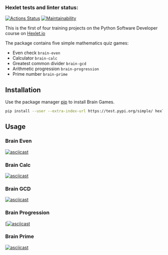 ### Hexlet tests and linter status:
[![Actions Status](https://github.com/AAAleg/python-project-lvl1/workflows/hexlet-check/badge.svg)](https://github.com/AAAleg/python-project-lvl1/actions)
[![Maintainability](https://api.codeclimate.com/v1/badges/486362d414709e168381/maintainability)](https://codeclimate.com/github/AAAleg/python-project-lvl1/maintainability)


This is the first of four training projects on the Python Software Developer course on [Hexlet.io](https://ru.hexlet.io/professions/python/projects/49)

The package contains five simple mathematics quiz games:

- Even check `brain-even`
- Calculator `brain-calc`
- Greatest common divider `brain-gcd`
- Arithmetic progression `brain-progression`
- Prime number `brain-prime`

## Installation

Use the package manager [pip](https://pypi.org/project/pip/) to install Brain Games.

```bash
pip install --user --extra-index-url https://test.pypi.org/simple/ hexlet-brain-games
```

## Usage

### Brain Even

[![asciicast](https://asciinema.org/a/yUxeABsxDjnEC7AeXSdSKvPZi.svg)](https://asciinema.org/a/yUxeABsxDjnEC7AeXSdSKvPZi)

### Brain Calc

[![asciicast](https://asciinema.org/a/neiERxheRCWX7ivscZCab2HgB.svg)](https://asciinema.org/a/neiERxheRCWX7ivscZCab2HgB)

### Brain GCD

[![asciicast](https://asciinema.org/a/O88B56VodDPItQLFR9bdU5vXP.svg)](https://asciinema.org/a/O88B56VodDPItQLFR9bdU5vXP)

### Brain Progression

[[![asciicast](https://asciinema.org/a/1eZBwLyk3b76GkGLM1Cw1COum.svg)](https://asciinema.org/a/1eZBwLyk3b76GkGLM1Cw1COum)

### Brain Prime

[![asciicast](https://asciinema.org/a/GRSbJ40xO5RXFfnODM526LM4z.svg)](https://asciinema.org/a/GRSbJ40xO5RXFfnODM526LM4z)
